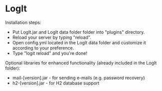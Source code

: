 LogIt
=====

Installation steps:
* Put LogIt.jar and LogIt data folder folder into "plugins" directory.
* Reload your server by typing "reload".
* Open config.yml located in the LogIt data folder and customize it according to your preference.
* Type "logit reload" and you're done!

Optional libraries for enhanced functionality (already included in the LogIt folder):
* mail-[version].jar - for sending e-mails (e.g. password recovery)
* h2-[version].jar - for H2 database support

